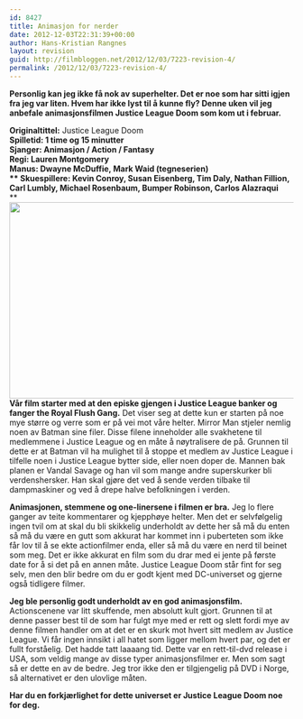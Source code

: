 ```yaml
---
id: 8427
title: Animasjon for nerder
date: 2012-12-03T22:31:39+00:00
author: Hans-Kristian Rangnes
layout: revision
guid: http://filmbloggen.net/2012/12/03/7223-revision-4/
permalink: /2012/12/03/7223-revision-4/
---
```

**Personlig kan jeg ikke få nok av superhelter. Det er noe som har sitti igjen fra jeg var liten. Hvem har ikke lyst til å kunne fly? Denne uken vil jeg anbefale animasjonsfilmen Justice League Doom som kom ut i februar.**<!--more-->

**Originaltittel:** Justice League Doom  
**Spilletid: **1 time og 15 minutter  
**Sjanger:** Animasjon / Action / Fantasy  
**Regi:** Lauren Montgomery  
**Manus:** Dwayne McDuffie, Mark Waid (tegneserien)**  
** **Skuespillere:** Kevin Conroy, Susan Eisenberg, Tim Daly, Nathan Fillion, Carl Lumbly, Michael Rosenbaum, Bumper Robinson, Carlos Alazraqui**  
** <a href="http://filmbloggen.net/2012/09/27/animasjon-for-nerder/110927-jld_10/" rel="attachment wp-att-7224"><img class="alignnone size-large wp-image-7224" src="http://filmbloggen.net/wp-content/uploads//2012/09/110927-JLD_10-620x348.jpg" alt="" width="620" height="348" /></a>  
**Vår film starter med at den episke gjengen i Justice League banker og fanger the Royal Flush Gang.** Det viser seg at dette kun er starten på noe mye større og verre som er på vei mot våre helter. Mirror Man stjeler nemlig noen av Batman sine filer. Disse filene inneholder alle svakhetene til medlemmene i Justice League og en måte å nøytralisere de på. Grunnen til dette er at Batman vil ha mulighet til å stoppe et medlem av Justice League i tilfelle noen i Justice League bytter side, eller noen doper de. Mannen bak planen er Vandal Savage og han vil som mange andre superskurker bli verdenshersker. Han skal gjøre det ved å sende verden tilbake til dampmaskiner og ved å drepe halve befolkningen i verden.

**Animasjonen, stemmene og one-linersene i filmen er bra.** Jeg lo flere ganger av teite kommentarer og kjepphøye helter. Men det er selvfølgelig ingen tvil om at skal du bli skikkelig underholdt av dette her så må du enten så må du være en gutt som akkurat har kommet inn i puberteten som ikke får lov til å se ekte actionfilmer enda, eller så må du være en nerd til beinet som meg. Det er ikke akkurat en film som du drar med ei jente på første date for å si det på en annen måte. Justice League Doom står fint for seg selv, men den blir bedre om du er godt kjent med DC-universet og gjerne også tidligere filmer.

**Jeg ble personlig godt underholdt av en god animasjonsfilm.** Actionscenene var litt skuffende, men absolutt kult gjort. Grunnen til at denne passer best til de som har fulgt mye med er rett og slett fordi mye av denne filmen handler om at det er en skurk mot hvert sitt medlem av Justice League. Vi får ingen innsikt i all hatet som ligger mellom hvert par, og det er fullt forståelig. Det hadde tatt laaaang tid. Dette var en rett-til-dvd release i USA, som veldig mange av disse typer animasjonsfilmer er. Men som sagt så er dette en av de bedre. Jeg tror ikke den er tilgjengelig på DVD i Norge, så alternativet er den ulovlige måten.

**Har du en forkjærlighet for dette universet er Justice League Doom noe for deg.**

<div class="video-shortcode">
</div>